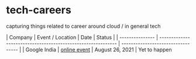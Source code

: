 # tech-careers
capturing things related to career around cloud / in general tech

| Company         | Event / Location                                          | Date                              | Status |
| --------------- | ------------------------------------------------------------ | ---------------------------------- |
| Google India | [online event](https://careersonair.withgoogle.com/events/decode-with-google-21) | August 26, 2021 | Yet to happen
